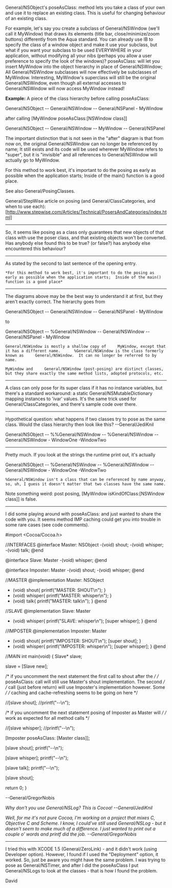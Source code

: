 

General/NSObject's poseAsClass: method lets you take a class of your own and use it to replace an existing class.  This is useful for changing behaviour of an existing class.

For example, let's say you create a subclass of General/NSWindow (we'll call it MyWindow) that draws its elements (title bar, close/minimize/zoom buttons) differently from the Aqua standard.  You can already use IB to specify the class of a window object and make it use your subclass, but what if you want your subclass to be used EVERYWHERE in your application, without modifying all your nibs (perhaps you allow a user preference to specify the look of the windows)?  poseAsClass: will let you insert MyWindow into the object hierarchy in place of General/NSWindow;  All General/NSWindow subclasses will now effectively be subclasses of MyWindow.  Interesting, MyWindow's superclass will still be the original General/NSWindow, even though all external accesses to General/NSWindow will now access MyWindow instead!

**Example:**
A piece of the class hierarchy before calling poseAsClass:

    
 General/NSObject -- General/NSWindow -- General/NSPanel
                      \- MyWindow


after calling [MyWindow poseAsClass:[NSWindow class]]

    
 General/NSObject -- General/NSWindow -- MyWindow -- General/NSPanel


The important distinction that is not seen in the "after" diagram is that from now on, the original General/NSWindow can no longer be referenced by name;  It still exists and its code will be used wherever MyWindow refers to "super", but it is "invisible" and all references to General/NSWindow will actually go to MyWindow.

For this method to work best, it's important to do the posing as early as possible when the application starts;  Inside of the main() function is a good place.

See also General/PosingClasses.

General/StepWise article on posing (and General/ClassCategories, and when to use each): [http://www.stepwise.com/Articles/Technical/PosersAndCategories/index.html]

----

So, it seems like posing as a class only guarantees that new objects of that class with use the poser class, and that existing objects won't be converted.  Has anybody else found this to be true? (or false?) has anybody else encountered this behaviour?

----

As stated by the second to last sentence of the opening entry.

	*For this method to work best, it's important to do the posing as early as possible when the application starts;  Inside of the main() function is a good place*

----

The diagrams above may be the best way to understand it at first, but they aren't exactly correct.  The hierarchy goes from 

    
 General/NSObject -- General/NSWindow -- General/NSPanel
                      \- MyWindow


to

    
 General/NSObject -- %General/NSWindow -- General/NSWindow -- General/NSPanel
                       \- MyWindow


    General/NSWindow is mostly a shallow copy of     MyWindow, except that it has a different name.      %General/NSWindow is the class formerly known as     General/NSWindow.  It can no longer be referred to by name.

    MyWindow and     General/NSWindow (post-posing) are distinct classes, but they share exactly the same method lists, adopted protocols, etc. 



----

A class can only pose for its super class if it has no instance variables, but there's a standard workaround: a static General/NSMutableDictionary mapping instances to 'ivar' values.  It's the same trick used for General/ClassCategories, and there's sample code over there.

----

Hypothetical question: what happens if two classes try to pose as the same class. Would the class hierarchy then look like this? --General/JediKnil
    
 General/NSObject -- %%General/NSWindow -- %General/NSWindow -- General/NSWindow
                        \- WindowOne \-WindowTwo


----

Pretty much.  If you look at the strings the runtime print out, it's actually
    
 General/NSObject -- %General/NSWindow -- %General/NSWindow -- General/NSWindow
                       \- WindowOne \-WindowTwo


    %General/NSWindow isn't a class that can be referenced by name anyway, so, uh, I guess it doesn't matter that two classes have the same name.

Note something weird:  post posing,     [MyWindow isKindOfClass:[NSWindow class]] is false.

----

I did some playing around with poseAsClass: and just wanted to share the code with you. It seems method IMP caching could get you into trouble in some rare cases (see code comments). 
    
 #import <Cocoa/Cocoa.h>
 
 //INTERFACES
 @interface Master: NSObject
 -(void) shout;
 -(void) whisper;
 -(void) talk;
 @end
 
 @interface Slave: Master
 -(void) whisper;
 @end
 
 @interface Imposter: Master
 -(void) shout;
 -(void) whisper;
 @end
 
 
 //MASTER
 @implementation Master: NSObject
 - (void) shout{
   printf("MASTER: SHOUT\n");
 }
 - (void) whisper{
   printf("MASTER: whisper\n");
 }
 - (void) talk{
   printf("MASTER: talk\n");
 }
 @end
 
 //SLAVE
 @implementation Slave: Master
 - (void) whisper{
   printf("SLAVE: whisper\n");
   [super whisper];
 }
 @end
 
 //IMPOSTER
 @implementation Imposter: Master
 - (void) shout{
   printf("IMPOSTER: SHOUT\n");
   [super shout];
 }
 - (void) whisper{
   printf("IMPOSTER: whisper\n");
   [super whisper];
 }
 @end
 
 
 //MAIN
 int main(void) {
   Slave* slave;
   
   slave = [Slave new];
   
   /* if you uncomment the next statement the first call to shout after the       */
   /* poseAsClass: call will still use Master's shout implementation. The second  */
   /* call (just before return) will use Imposter's implementation however. Some  */
   /* caching and cache-refreshing seems to be going on here                      */
     
   //[slave shout];
   //printf("--\n");
   
   
   /* if you uncomment the next statement posing of Imposter as Master will       */
   /* work as expected for all method calls                                       */
       
   //[slave whisper];
   //printf("--\n");
   
   [Imposter poseAsClass: [Master class]];
   
   
   [slave shout];
   printf("--\n");
   
   [slave whisper];
   printf("--\n");
   
   [slave talk];
   printf("--\n");
   
   [slave shout];
   
   return 0;
 }

--General/GregorNobis

*Why don't you use General/NSLog? This is Cocoa! --General/JediKnil*

*Well, for me it's not pure Cocoa, I'm working on a project that mixes C, Objective C and Scheme. I know, I could've still used General/NSLog - but it doesn't seem to make much of a difference. I just wanted to print out a couple o' words and printf did the job. --General/GregorNobis*

----

I tried this with XCODE 1.5 (General/ZeroLink) - and it didn't work (using Developer option). However, I found if I used the "Deployment" option, it worked. So, just be aware you might have the same problem. I was trying to pose as General/NSTimer, and after I did the poseAsClass I put General/NSLogs to look at the classes - that is how I found the problem.

David
